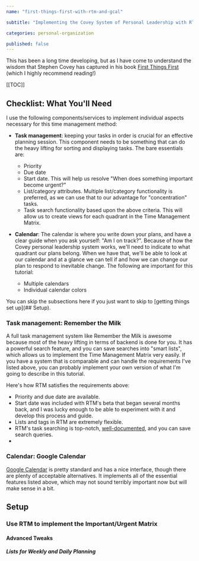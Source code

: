 ```yaml
---
name: "first-things-first-with-rtm-and-gcal"

subtitle: "Implementing the Covey System of Personal Leadership with RTM and GCal"

categories: personal-organization

published: false
---
```


This has been a long time developing, but as I have come to understand the wisdom that Stephen Covey has captured in his book [First Things First](http://???) (which I highly recommend reading!)

[[TOC]]


## Checklist: What You'll Need

I use the following components/services to implement individual aspects necessary for this time management method:

* **Task management**: keeping your tasks in order is crucial for an effective planning session. This component needs to be something that can do the heavy lifting for sorting and displaying tasks. The bare essentials are:
	* Priority
    * Due date
    * Start date. This will help us resolve "When does something important become urgent?"
    * List/category attributes. Multiple list/category functionality is preferred, as we can use that to our advantage for "concentration" tasks.
    * Task search functionality based upon the above criteria. This will allow us to create views for each quadrant in the Time Management Matrix.

* **Calendar**: The calendar is where you write down your plans, and have a clear guide when you ask yourself: "Am I on track?". Because of how the Covey personal leadership system works, we'll need to indicate to what quadrant our plans belong. When we have that, we'll be able to look at our calendar and at a glance we can tell if and how we can change our plan to respond to inevitable change. The following are important for this tutorial:

    * Multiple calendars
    * Individual calendar colors

You can skip the subsections here if you just want to skip to [getting things set up](## Setup).

### Task management: Remember the Milk

A full task management system like Remember the Milk is awesome because most of the heavy lifting in terms of backend is done for you. It has a powerful search feature, and you can save searches into "smart lists", which allows us to implement the Time Management Matrix very easily. If you have a system that is comparable and can handle the requirements I've listed above, you can probably implement your own version of what I'm going to describe in this tutorial.

Here's how RTM satisfies the requirements above:

* Priority and due date are available.
* Start date was included with RTM's beta that began several months back, and I was lucky enough to be able to experiment with it and develop this process and guide.
* Lists and tags in RTM are extremely flexible.
* RTM's task searching is top-notch, [well-documented](),  and you can save search queries.
* 

### Calendar: Google Calendar

[Google Calendar](calendar.google.com) is pretty standard and has a nice interface, though there are plenty of acceptable alternatives. It implements all of the essential features listed above, which may not sound terribly important now but will make sense in a bit.

## Setup <a href="#setup"></a>

### Use RTM to implement the Important/Urgent Matrix

#### Advanced Tweaks

##### Lists for Weekly and Daily Planning